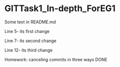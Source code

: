 # GITTask1_In-depth_ForEG1

Some text in README.md

Line 5- its first change

Line 7- its second change




Line 12- its third change


Homework: canceling commits in three ways DONE